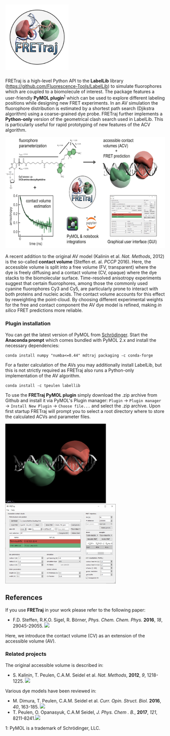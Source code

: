 # <img src="docs/source/_static/fretraj_logo.png" width="200">

FRETraj is a high-level Python API to the **LabelLib** library (https://github.com/Fluorescence-Tools/LabelLib) to simulate fluorophores which are coupled to a biomolecule of interest. The package features a user-friendly **PyMOL plugin**<sup>[1](#pymol)</sup> which can be used to explore different labeling positions while designing new FRET experiments. In an AV simulation the fluorophore distribution is estimated by a shortest path search (Djikstra algorithm) using a coarse-grained dye probe. FRETraj further implements a **Python-only** version of the geometrical clash search used in LabelLib. This is particularly useful for rapid prototyping of new features of the ACV algorithm.  

<img src="docs/source/_static/graphical_abstract.png" height="350">
     
A recent addition to the original AV model (Kalinin et al. *Nat. Methods*, 2012) is the so-called **contact volume** (Steffen et. al. *PCCP* 2016). Here, the accessible volume is split into a free volume (FV, transparent) where the dye is freely diffusing and a contact volume (CV, opaque) where the dye stacks to the biomolecular surface. Time-resolved anisotropy experiments suggest that certain fluorophores, among those the commonly used cyanine fluorophores Cy3 and Cy5, are particularly prone to interact with both proteins and nucleic acids. The contact volume accounts for this effect by reweighting the point-cloud. By choosing different experimental weights for the free and contact component the AV dye model is refined, making *in silico* FRET predictions more reliable.


### Plugin installation

You can get the latest version of PyMOL from [Schrödinger](https://pymol.org/). Start the **Anaconda prompt** which comes bundled with PyMOL 2.x and install the necessary dependencies:
```
conda install numpy "numba<=0.44" mdtraj packaging -c conda-forge
```
For a faster calculation of the AVs you may additionally install LabelLib, but this is not strictly required as FRETraj also runs a Python-only implementation of the AV algorithm.
```
conda install -c tpeulen labellib
```

To use the **FRETraj PyMOL plugin** simply download the .zip archive from Github and install it via PyMOL's Plugin manager: `Plugin` &rarr; `Plugin manager` &rarr; `Install New Plugin` &rarr; `Choose file...` and select the .zip archive. Upon first startup FRETraj will prompt you to select a root directory where to store the calculated ACVs and parameter files.

<img src="docs/source/_static/PyMOL_interface.PNG" height="250"> <img src="docs/source/_static/PyMOL_Plugin.PNG" height="250">


## References
If you use **FRETraj** in your work please refer to the following paper:
- F.D. Steffen, R.K.O. Sigel, R. Börner, *Phys. Chem. Chem. Phys.* **2016**, *18*, 29045-29055. [![](https://img.shields.io/badge/DOI-10.1039/C6CP04277E-blue.svg)](https://doi.org/10.1039/C6CP04277E)

Here, we introduce the contact volume (CV) as an extension of the accessible volume (AV).

### Related projects
The original accessible volume is described in:
- S. Kalinin, T. Peulen, C.A.M. Seidel et al. *Nat. Methods*, **2012**, *9*, 1218-1225. [![](https://img.shields.io/badge/DOI-10.1038/nmeth.2222-blue.svg)](https://doi.org/10.1038/nmeth.2222)

Various dye models have been reviewed in:
- M. Dimura, T. Peulen, C.A.M. Seidel et al. *Curr. Opin. Struct. Biol.* **2016**, *40*, 163-185. [![](https://img.shields.io/badge/DOI-10.1016/j.sbi.2016.11.012-blue.svg)](https://doi.org/10.1016/j.sbi.2016.11.012)
- T. Peulen, O. Opanasyuk, C.A.M Seidel, *J. Phys. Chem . B.*, **2017**, *121*, 8211-8241.[![](https://img.shields.io/badge/DOI-10.1021/acs.jpcb.7b03441-blue.svg)](https://doi.org/10.1021/acs.jpcb.7b03441)

<a name="pymol">1</a>: PyMOL is a trademark of Schrödinger, LLC.